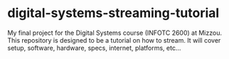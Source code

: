 # digital-systems-streaming-tutorial
My final project for the Digital Systems course (INFOTC 2600) at Mizzou. This repository is designed to be a tutorial on how to stream. It will cover setup, software, hardware, specs, internet, platforms, etc...
